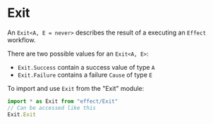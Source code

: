 # Exit

An `Exit<A, E = never>` describes the result of a executing an `Effect` workflow.

There are two possible values for an `Exit<A, E>`:

- `Exit.Success` contain a success value of type `A`
- `Exit.Failure` contains a failure `Cause` of type `E`

To import and use `Exit` from the "Exit" module:

```ts
import * as Exit from "effect/Exit"
// Can be accessed like this
Exit.Exit
```
